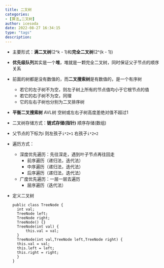 ```yaml
---
title: 二叉树
categories:
- [算法,二叉树]
author: icesoda
date: 2022-08-27 16:34:15
type: "tags"
description:
---
```


- 主要形式：**满二叉树**(2^k - 1)和**完全二叉树**(2^(k - 1))
- **优先级队列**其实是一个**堆**，堆就是一颗完全二叉树，同时保证父子节点的顺序关系
- 前面的树都是没有数值的，而**二叉搜索树**是有数值的，是一个有序树
  - 若它的左子树不为空，则左子树上所有的节点值均小于它根节点的值
  - 若它的右子树不为空，同理
  - 它的左右子树也分别为二叉排序树
- **平衡二叉搜索树** AVL树 空树或左右子树高度差绝对值不超过1

- 二叉树存储方式：**链式存储(指针)**  顺序存储(数组)
  
- 父节点的下标为i 则左孩子`i*2+1` 右孩子`i*2+2`
  
- 遍历方式：
  - 深度优先遍历：先往深走，遇到叶子节点再往回走
    - 前序遍历（递归法，迭代法）
    - 中序遍历（递归法，迭代法）
    - 后序遍历（递归法，迭代法）
  - 广度优先遍历：一层一层去遍历
    - 层序遍历（迭代法）

- 定义二叉树

  ```
  public class TreeNode {
  	int val;
  	TreeNode left;
  	TreeNode right;
  	TreeNode() {}
  	TreeNode(int val) {
  		this.val = val;
  	}
  	TreeNode(int val,TreeNode left,TreeNode right) {
  	this.val = val;
  	this.left = left;
  	this.right = right;
  	}
  }
  ```

  